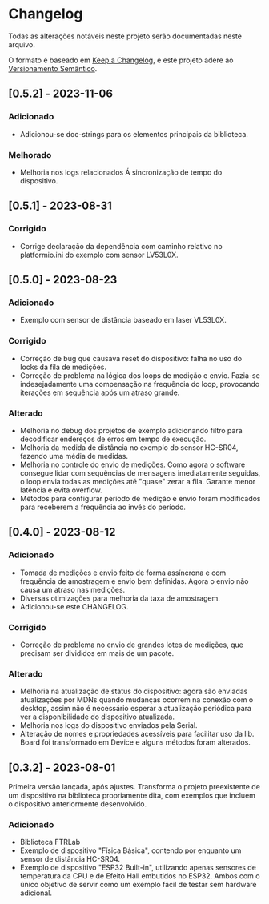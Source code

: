 # Changelog

Todas as alterações notáveis neste projeto serão documentadas neste arquivo.

O formato é baseado em [Keep a Changelog](https://keepachangelog.com/pt-BR/1.0.0/),
e este projeto adere ao [Versionamento Semântico](https://semver.org/lang/pt-BR/spec/v2.0.0.html).

## [0.5.2] - 2023-11-06

### Adicionado

- Adicionou-se doc-strings para os elementos principais da biblioteca.

### Melhorado

- Melhoria nos logs relacionados Á sincronização de tempo do dispositivo.

## [0.5.1] - 2023-08-31

### Corrigido

- Corrige declaração da dependência com caminho relativo no platformio.ini do exemplo com sensor LV53L0X.

## [0.5.0] - 2023-08-23

### Adicionado

- Exemplo com sensor de distância baseado em laser VL53L0X.

### Corrigido

- Correção de bug que causava reset do dispositivo: falha no uso do locks da fila de medições.
- Correção de problema na lógica dos loops de medição e envio. Fazia-se indesejadamente uma compensação na frequência do loop, provocando iterações em sequência após um atraso grande.

### Alterado

- Melhoria no debug dos projetos de exemplo adicionando filtro para decodificar endereços de erros em tempo de execução.
- Melhoria da medida de distância no exemplo do sensor HC-SR04, fazendo uma média de medidas.
- Melhoria no controle do envio de medições. Como agora o software consegue lidar com sequências de mensagens imediatamente seguidas, o loop envia todas as medições até "quase" zerar a fila. Garante menor latência e evita overflow.
- Métodos para configurar período de medição e envio foram modificados para receberem a frequência ao invés do período.

## [0.4.0] - 2023-08-12

### Adicionado

- Tomada de medições e envio feito de forma assíncrona e com frequência de amostragem e envio bem definidas. Agora o envio não causa um atraso nas medições.
- Diversas otimizações para melhoria da taxa de amostragem.
- Adicionou-se este CHANGELOG.

### Corrigido

- Correção de problema no envio de grandes lotes de medições, que precisam ser divididos em mais de um pacote.

### Alterado

- Melhoria na atualização de status do dispositivo: agora são enviadas atualizações por MDNs quando mudanças ocorrem na conexão com o desktop, assim não é necessário esperar a atualização periódica para ver a disponibilidade do dispositivo atualizada.
- Melhoria nos logs do dispositivo enviados pela Serial.
- Alteração de nomes e propriedades acessíveis para facilitar uso da lib. Board foi transformado em Device e alguns métodos foram alterados.

## [0.3.2] - 2023-08-01

Primeira versão lançada, após ajustes. Transforma o projeto preexistente de um dispositivo na biblioteca propriamente dita, com exemplos que incluem o dispositivo anteriormente desenvolvido.

### Adicionado

- Biblioteca FTRLab
- Exemplo de dispositivo "Física Básica", contendo por enquanto um sensor de distância HC-SR04.
- Exemplo de dispositivo "ESP32 Built-in", utilizando apenas sensores de temperatura da CPU e de Efeito Hall embutidos no ESP32. Ambos com o único objetivo de servir como um exemplo fácil de testar sem hardware adicional.

